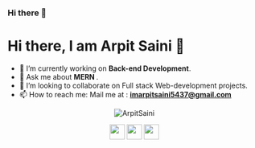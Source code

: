 ### Hi there 👋
<h1>Hi there, I am Arpit Saini 👋</h1>

- 🔭 I’m currently working on <strong>Back-end Development</strong>.
- 💬 Ask me about <strong> MERN </strong>.
- 👯 I’m looking to collaborate on Full stack Web-development projects.
- 📫 How to reach me: Mail me at : <strong>imarpitsaini5437@gmail.com</strong>
<p align="center">
  <img src="https://github-readme-stats.vercel.app/api?username=codeme13&show_icons=true" alt="ArpitSaini">
</p>
  <p align="center">
                   <a href="https://www.linkedin.com/in/arpit5437" target="_blank" style = "color:blue"><img src="https://cdn.jsdelivr.net/npm/simple-icons@3.0.1/icons/linkedin.svg" height="30" width="30"></a>
                       <a href="https://twitter.com/arpitsaini123" target="_blank" style = "color:blue"><img src="https://cdn.jsdelivr.net/npm/simple-icons@3.0.1/icons/twitter.svg" height="30" width="30"></a>
  <a href="https://www.instagram.com/_curious_arpit/" target="_blank" style = "color:red"><img src="https://cdn.jsdelivr.net/npm/simple-icons@3.0.1/icons/instagram.svg" height="30" width="30"></a>
  </p>
                                                                                               
                                                                                               
